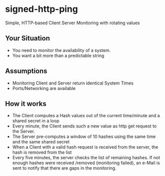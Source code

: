 # signed-http-ping
Simple, HTTP-based Client Server Monitoring with rotating values

## Your Situation

- You need to monitor the availability of a system.
- You want a bit more than a predictable string

## Assumptions

- Monitoring Client and Server return identical System Times
- Ports/Networking are available

## How it works

- The Client computes a Hash values out of the current time/minute and a shared secret in a loop
- Every minute, the Client sends such a new value as http get request to the Server.
- The Server pre-computes a window of 10 hashes using the same time and the same shared secret
- When a Client with a valid hash request is received from the server, the hash is removed from the list
- Every five minutes, the server checks the list of remaining hashes. If not enough hashes were received /removed (monitoring failed), an e-Mail is sent to notify that there are gaps in the monitoring.

